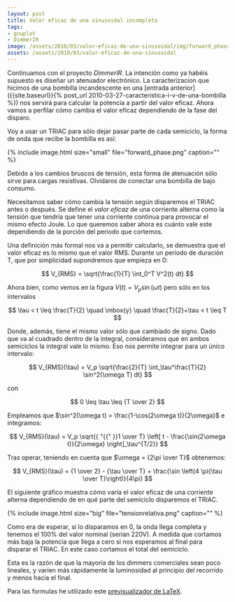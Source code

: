 ```yaml
---
layout: post
title: Valor eficaz de una sinusoidal incompleta
tags:
- gnuplot
- DimmerIR
image: /assets/2010/03/valor-eficaz-de-una-sinusoidal/img/forward_phase.png
assets: /assets/2010/03/valor-eficaz-de-una-sinusoidal
---
```


Continuamos con el proyecto *DimmerIR*. La intención como ya habéis supuesto es diseñar un atenuador electrónico. La caracterizacíon que hicimos de una bombilla incandescente en una [entrada anterior]({{site.baseurl}}{% post_url 2010-03-27-caracteristica-i-v-de-una-bombilla %}) nos servirá para calcular la potencia a partir del valor eficaz. Ahora vamos a perfilar cómo cambia el valor eficaz dependiendo de la fase del disparo.

Voy a usar un TRIAC para sólo dejar pasar parte de cada semiciclo, la forma de onda que recibe la bombilla es así:

{% include image.html size="small" file="forward_phase.png" caption="" %}

Debido a los cambios bruscos de tensión, esta forma de atenuación sólo sirve para cargas resistivas. Olvidaros de conectar una bombilla de bajo consumo.

Necesitamos saber cómo cambia la tensión según disparemos el TRIAC antes o después. Se define el *valor eficaz* de una corriente alterna como la tensión que tendría que tener una corriente continua para provocar el mismo efecto Joule. Lo que queremos saber ahora es cuánto vale este dependiendo de la porción del periodo que cortemos.

Una definición más formal nos va a permitir calcularlo, se demuestra que el valor eficaz es lo mismo que el valor RMS. Durante un periodo de duración T, que por simplicidad supondremos que empieza en 0:

$$
V_{RMS} = \sqrt{\frac{1}{T} \int_0^T V^2(t) dt}
$$

Ahora bien, como vemos en la figura $V(t) = V_p \sin(\omega t)$ pero sólo en los intervalos

$$
\tau < t \leq \frac{T}{2} \quad \mbox{y} \quad \frac{T}{2}+\tau < t \leq T
$$

Donde, además, tiene el mismo valor sólo que cambiado de signo. Dado que va al cuadrado dentro de la integral, consideramos que en ambos semiciclos la integral vale lo mismo. Eso nos permite integrar para un único intervalo:

$$
V_{RMS}(\tau) = V_p \sqrt{\frac{2}{T} \int_\tau^\frac{T}{2} \sin^2(\omega T) dt}
$$

con

$$
0 \leq \tau \leq {T \over 2}
$$

Empleamos que $\sin^2(\omega t) = \frac{1-\cos(2\omega t)}{2\omega}$ e integramos:

$$
V_{RMS}(\tau) = V_p \sqrt{{ "{{" }}1 \over T} \left[ t - \frac{\sin(2\omega t)}{2\omega} \right]_\tau^{T/2}}
$$

Tras operar, teniendo en cuenta que $\omega = {2\pi \over T}$ obtenemos:

$$
V_{RMS}(\tau) = {1 \over 2} - {\tau \over T} + \frac{\sin \left(4 \pi{\tau \over T}\right)}{4\pi}
$$

El siguiente gráfico muestra cómo varía el valor eficaz de una corriente alterna dependiendo de en qué parte del semiciclo disparemos el TRIAC.

{% include image.html size="big" file="tensionrelativa.png" caption="" %}

Como era de esperar, si lo disparamos en 0, la onda llega completa y tenemos el 100% del valor nominal (serían 220V). A medida que cortamos más baja la potencia que llega a cero si nos esperamos al final para disparar el TRIAC. En este caso cortamos el total del semiciclo.

Esta es la razón de que la mayoría de los dimmers comerciales sean poco lineales, y varíen más rápidamente la luminosidad al principio del recorrido y menos hacia el final.

Para las formulas he utilizado este [previsualizador de LaTeX](http://www.tlhiv.org/ltxpreview/).

